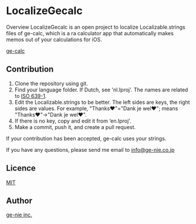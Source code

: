 LocalizeGecalc
====

Overview
LocalizeGecalc is an open project to localize Localizable.strings files of ge-calc, which is a ra calculator app that automatically makes memos out of your calculations for iOS.

[ge-calc](https://itunes.apple.com/us/app/memo-dian-zhuo-ge-calc-xiao/id388632863?mt=8)


## Contribution
1. Clone the repository using git.
2. Find your language folder. If Dutch, see 'nl.Iproj'. The names are related to [ISO 639-1](https://en.wikipedia.org/wiki/ISO_639-1).
3. Edit the Localizable.strings to be better. The left sides are keys, the right sides are values. For example, "Thanks♥"="Dank je wel♥"; means "Thanks♥"→"Dank je wel♥".
4. If there is no key, copy and edit it from ‘en.Iproj'.
5. Make a commit, push it, and create a pull request.

If your contribution has been accepted, ge-calc uses your strings.

If you have any questions, please send me email to info@ge-nie.co.jp

## Licence

[MIT](https://opensource.org/licenses/MIT)

## Author
[ge-nie inc.](http://appstore.com/genieinc)